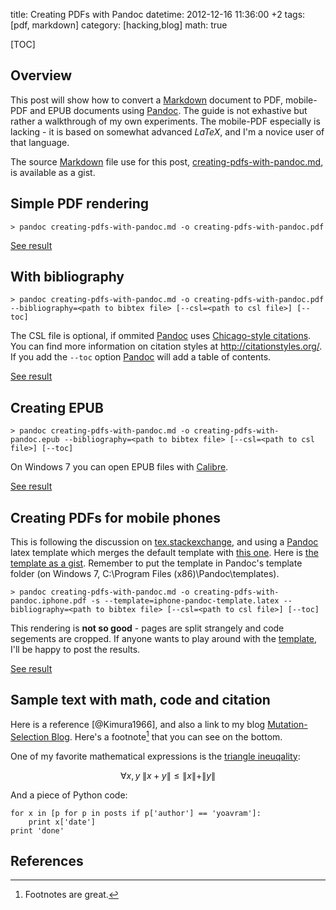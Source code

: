 title: Creating PDFs with Pandoc
datetime: 2012-12-16 11:36:00 +2
tags: [pdf, markdown]
category: [hacking,blog]
math: true

[TOC]

## Overview

This post will show how to convert a [Markdown] document to PDF, mobile-PDF and EPUB documents using [Pandoc].
The guide is not exhastive but rather a walkthrough of my own experiments. The mobile-PDF especially is lacking - it is based on somewhat advanced $LaTeX$, and I'm a novice user of that language.

The source [Markdown] file use for this post, [creating-pdfs-with-pandoc.md], is available as a gist.

## Simple PDF rendering

	> pandoc creating-pdfs-with-pandoc.md -o creating-pdfs-with-pandoc.pdf

[See result](https://www.box.com/s/sbsvcg28mnao4clscz5n)

## With bibliography

	> pandoc creating-pdfs-with-pandoc.md -o creating-pdfs-with-pandoc.pdf --bibliography=<path to bibtex file> [--csl=<path to csl file>] [--toc]

The CSL file is optional, if ommited [Pandoc] uses [Chicago-style citations]. You can find more information on citation styles at <http://citationstyles.org/>. If you add the `--toc` option [Pandoc] will add a table of contents.

[See result](https://www.box.com/s/3ct61opmejh76nn374ri)

## Creating EPUB

	> pandoc creating-pdfs-with-pandoc.md -o creating-pdfs-with-pandoc.epub --bibliography=<path to bibtex file> [--csl=<path to csl file>] [--toc]

On Windows 7 you can open EPUB files with [Calibre](http://calibre-ebook.com).

[See result](https://www.box.com/s/vaebc1h0l823yfqh1a3w)

## Creating PDFs for mobile phones

This is following the discussion on [tex.stackexchange](http://tex.stackexchange.com/questions/78920/generating-smartphone-readable-pdf), and using a [Pandoc] latex template which merges the default template with [this one](http://uweziegenhagen.de/?p=765). Here is [the template as a gist][iphone-pandoc-template.latex]. Remember to put the template in Pandoc's template folder (on Windows 7, C:\\Program Files (x86)\\Pandoc\\templates).

	> pandoc creating-pdfs-with-pandoc.md -o creating-pdfs-with-pandoc.iphone.pdf -s --template=iphone-pandoc-template.latex --bibliography=<path to bibtex file> [--csl=<path to csl file>] [--toc]

This rendering is **not so good** - pages are split strangely and code segements are cropped. If anyone wants to play around with the [template][iphone-pandoc-template.latex], I'll be happy to post the results.

[See result](https://www.box.com/s/82kjkhck9nf87kfha9b0)

## Sample text with math, code and citation

Here is a reference [@Kimura1966], and also a link to my blog [Mutation-Selection Blog](http://blog.yoavram.com). Here's a footnote[^note] that you can see on the bottom.

One of my favorite mathematical expressions is the [triangle ineuqality](http://en.wikipedia.org/wiki/Triangle_inequality):

$$
\forall{x,y} \; \|x + y\| \leq \|x\| + \|y\|
$$

And a piece of Python code:

	for x in [p for p in posts if p['author'] == 'yoavram']:
		print x['date']
	print 'done'

## References

[^note]: Footnotes are great.

[Pandoc]: http://johnmacfarlane.net/pandoc/
[Markdown]: http://daringfireball.net/projects/markdown/
[iphone-pandoc-template.latex]: https://gist.github.com/3979276/
[creating-pdfs-with-pandoc.md]: https://gist.github.com/4305736/
[Chicago-style citations]: http://www.chicagomanualofstyle.org/tools_citationguide.html